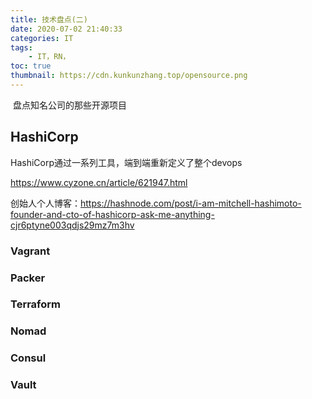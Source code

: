 ```yaml
---
title: 技术盘点(二)
date: 2020-07-02 21:40:33
categories: IT
tags:
    - IT，RN，
toc: true
thumbnail: https://cdn.kunkunzhang.top/opensource.png
---
```


​	盘点知名公司的那些开源项目　　

<!--more-->

## HashiCorp

HashiCorp通过一系列工具，端到端重新定义了整个devops

https://www.cyzone.cn/article/621947.html

创始人个人博客：https://hashnode.com/post/i-am-mitchell-hashimoto-founder-and-cto-of-hashicorp-ask-me-anything-cjr6ptyne003qdjs29mz7m3hv

### Vagrant



### Packer



### Terraform



### Nomad



### Consul



### Vault


















